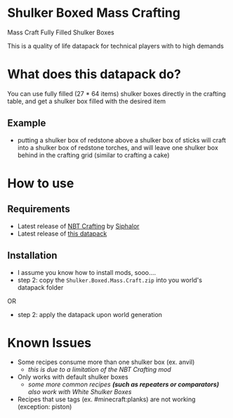 # Shulker Boxed Mass Crafting
 Mass Craft Fully Filled Shulker Boxes
 
 This is a quality of life datapack for technical players with to high demands

# What does this datapack do?

You can use fully filled (27 * 64 items) shulker boxes directly in the crafting table, and get a shulker box filled with the desired item

## Example

- putting a shulker box of redstone above a shulker box of sticks will craft into a shulker box of redstone torches, and will leave one shulker box behind in the crafting grid (similar to crafting a cake)


# How to use

## Requirements
- Latest release of [NBT Crafting](https://www.curseforge.com/minecraft/mc-mods/nbt-crafting) by [Siphalor](https://github.com/Siphalor/)
- Latest release of [this datapack](https://github.com/Tom3s/shulkerboxed-masscrafting/releases)

## Installation
- I assume you know how to install mods, sooo....
- step 2: copy the `Shulker.Boxed.Mass.Craft.zip` into you world's datapack folder

OR

- step 2: apply the datapack upon world generation


# Known Issues

- Some recipes consume more than one shulker box (ex. anvil)
    - _this is due to a limitation of the NBT Crafting mod_
- Only works with default shulker boxes
    - _some more common recipes **(such as repeaters or comparators)** also work with White Shulker Boxes_
- Recipes that use tags (ex. #minecraft:planks) are not working (exception: piston)
